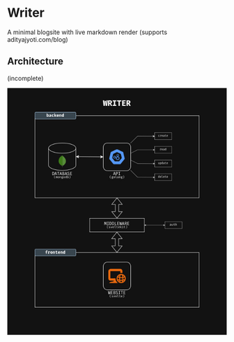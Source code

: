 # Writer

A minimal blogsite with live markdown render (supports adityajyoti.com/blog)

## Architecture

(incomplete)

<p align="center">
    <img src="./.github/architecture-diagram.jpg" />
</p>
